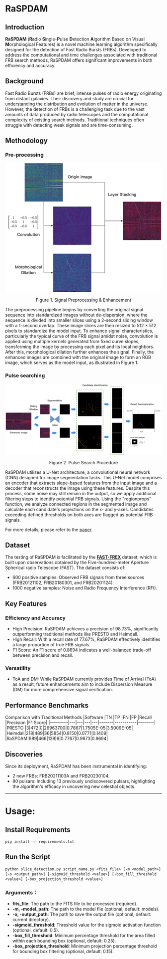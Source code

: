 # RaSPDAM

## Introduction
**RaSPDAM** (**Ra**dio **S**ingle-**P**ulse **D**etection **A**lgorithm Based on Visual **M**orphological Features) is a novel machine learning algorithm specifically designed for the detection of Fast Radio Bursts (FRBs). Developed to address the computational and time challenges associated with traditional FRB search methods, RaSPDAM offers significant improvements in both efficiency and accuracy.

## Background
Fast Radio Bursts (FRBs) are brief, intense pulses of radio energy originating from distant galaxies. Their discovery and study are crucial for understanding the distribution and evolution of matter in the universe. However, the detection of FRBs is a challenging task due to the vast amounts of data produced by radio telescopes and the computational complexity of existing search methods. Traditional techniques often struggle with detecting weak signals and are time-consuming.

## Methodology
### Pre-processing
<div align="center">
  <img src="/pics/image_process.png" alt="Figure1" width="500">
  <p>Figure 1. Signal Preprocessing & Enhancement</p>
</div>

The preprocessing pipeline begins by converting the original signal sequence into standardized images without de-dispersion, where the sequence is divided into smaller slices using a 2-second sliding window with a 1-second overlap. These image slices are then resized to 512 × 512 pixels to standardize the model input. To enhance signal characteristics, particularly the typical curve of the FRB signal amidst noise, convolution is applied using multiple kernels generated from fixed curve slopes, transforming the image by processing each pixel and its local neighbors. After this, morphological dilation further enhances the signal. Finally, the enhanced images are combined with the original image to form an RGB image, which serves as the model input, as illustrated in Figure 1.

### Pulse searching
<div align="center">
  <img src="/pics/full_procedure.png" alt="Figure1" width="500">
  <p>Figure 2. Pulse Search Procedure</p>
</div>

RaSPDAM utilizes a U-Net architecture, a convolutional neural network (CNN) designed for image segmentation tasks. This U-Net model comprises an encoder that extracts slope-based features from the input image and a decoder that reconstructs the image using these features. Despite this process, some noise may still remain in the output, so we apply additional filtering steps to identify potential FRB signals. Using the "regionprops" function, we analyze connected regions in the segmented image and calculate each candidate's projections on the x- and y-axes. Candidates exceeding defined thresholds on both axes are flagged as potential FRB signals.

For more details, please refer to the [paper](https://arxiv.org/abs/2411.02859).

## Dataset
The testing of RaSPDAM is facilitated by the **[FAST-FREX](https://www.scidb.cn/en/detail?dataSetId=3b3cf2f75a74419b89a56cc9626af2a0)** dataset, which is built upon observations obtained by the Five-hundred-meter Aperture Spherical radio Telescope (FAST). The dataset consists of:

- 600 positive samples: Observed FRB signals from three sources (FRB20121102, FRB20180301, and FRB20201124).
- 1000 negative samples: Noise and Radio Frequency Interference (RFI).

## Key Features
### Efficiency and Accuracy
- High Precision: RaSPDAM achieves a precision of 98.73%, significantly outperforming traditional methods like PRESTO and Heimdall.
- High Recall: With a recall rate of 77.67%, RaSPDAM effectively identifies a large proportion of true FRB signals.
- F1 Score: An F1 score of 0.8694 indicates a well-balanced trade-off between precision and recall.
### Versatility
- ToA and DM: While RaSPDAM currently provides Time of Arrival (ToA) as a result, future enhancements aim to include Dispersion Measure (DM) for more comprehensive signal verification.

## Performance Benchmarks
Comparison with Traditional Methods
|Software	|TN	|TP	|FN	|FP	|Recall	|Precision	|F1 Score|
|---------|---|---|---|---|-------|-----------|--------|
|PRESTO |3|472|0|26963700|0.7867|1.7505E-05|3.5009E-05|
|Heimdall|218|489|36|5854|0.8150|0.0771|0.1409|
|RaSPDAM|989|466|128|6|0.7767|0.9873|0.8694|

## Discoveries
Since its deployment, RaSPDAM has been instrumental in identifying:
- 2 new FRBs: FRB20211103A and FRB20230104.
- 80 pulsars: Including 13 previously undiscovered pulsars, highlighting the algorithm's efficacy in uncovering new celestial objects.

___

# Usage:
## Install Requirements
```shell
pip install -r requirements.txt
```

## Run the Script
```shell
python slice_detection.py script_name.py <fits_file> [-m <model_path>] [-o <output_path>] [-sigmoid_threshold <value>] [-box_fill_threshold <value>] [-box_projection_threshold <value>]
```
### Arguments：
- **fits_file**: The path to the FITS file to be processed (required).
- **-m, -model_path**: The path to the model file (optional, default: models).
- **-o, -output_path**: The path to save the output file (optional, default: current directory).
- **-sigmoid_threshold**: Threshold value for the sigmoid activation function (optional, default: 0.5).
- **-box_fill_threshold**: Minimum percentage threshold for the area filled within each bounding box (optional, default: 0.25).
- **-box_projection_threshold**: Minimum projection percentage threshold for bounding box filtering (optional, default: 0.15).